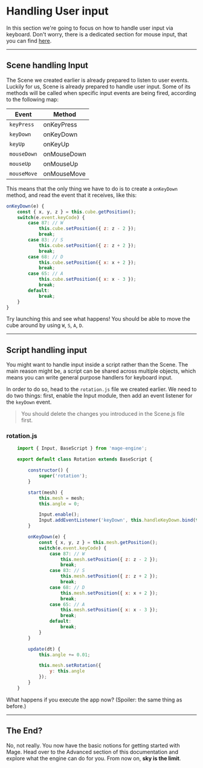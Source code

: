 # Handling User input

In this section we're going to focus on how to handle user input via keyboard. Don't worry, there is a dedicated section for mouse input, that you can find [here](/advanced/input/mouse.md).

---

## Scene handling Input

The Scene we created earlier is already prepared to listen to user events. Luckily for us, Scene is already prepared to handle user input. Some of its methods will be called when specific input events are being fired, according to the following map:

| Event         | Method        |
| ------------- |-------------  |
| `keyPress`    | onKeyPress    |
| `keyDown`     | onKeyDown     |
| `keyUp`       | onKeyUp       |
| `mouseDown`   | onMouseDown   |
| `mouseUp`     | onMouseUp     |
| `mouseMove`   | onMouseMove   |

This means that the only thing we have to do is to create a `onKeyDown` method, and read the event that it receives, like this:

```js
onKeyDown(e) {
    const { x, y, z } = this.cube.getPosition();
    switch(e.event.keyCode) {
        case 87: // W
            this.cube.setPosition({ z: z - 2 });
            break;
        case 83: // S
            this.cube.setPosition({ z: z + 2 });
            break;
        case 68: // D
            this.cube.setPosition({ x: x + 2 });
            break;
        case 65: // A
            this.cube.setPosition({ x: x - 3 });
            break;
        default:
            break;
    }
}
```

Try launching this and see what happens! You should be able to move the cube around by using `W`, `S`, `A`, `D`.

----

## Script handling input

You might want to handle input inside a script rather than the Scene. The main reason might be, a script can be shared across multiple objects, which means you can write general purpose handlers for keyboard input.

In order to do so, head to the `rotation.js` file we created earlier. We need to do two things: first, enable the Input module, then add an event listener for the `keyDown` event.

> You should delete the changes you introduced in the Scene.js file first.

### rotation.js

```js
    import { Input, BaseScript } from 'mage-engine';

    export default class Rotation extends BaseScript {

        constructor() {
            super('rotation');
        }

        start(mesh) {
            this.mesh = mesh;
            this.angle = 0;

            Input.enable();
            Input.addEventListener('keyDown', this.handleKeyDown.bind(this));
        }

        onKeyDown(e) {
            const { x, y, z } = this.mesh.getPosition();
            switch(e.event.keyCode) {
                case 87: // W
                    this.mesh.setPosition({ z: z - 2 });
                    break;
                case 83: // S
                    this.mesh.setPosition({ z: z + 2 });
                    break;
                case 68: // D
                    this.mesh.setPosition({ x: x + 2 });
                    break;
                case 65: // A
                    this.mesh.setPosition({ x: x - 3 });
                    break;
                default:
                    break;
            }
        }

        update(dt) {
            this.angle += 0.01;

            this.mesh.setRotation({
                y: this.angle
            });
        }
    }

```

What happens if you execute the app now? (Spoiler: the same thing as before.)

---

## The End?

No, not really. You now have the basic notions for getting started with Mage. Head over to the Advanced section of this documentation and explore what the engine can do for you. From now on, **sky is the limit**.
